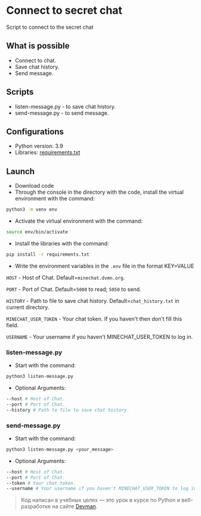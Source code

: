 # Connect to secret chat

Script to connect to the secret chat

## What is possible

* Connect to chat.
* Save chat history.
* Send message.

## Scripts

* listen-message.py - to save chat history.
* send-message.py - to send message.

## Configurations

* Python version: 3.9
* Libraries: [requirements.txt](https://github.com/etokosmo/asyncio_tcp_chat/blob/main/requirements.txt)

## Launch

- Download code
- Through the console in the directory with the code, install the virtual environment with the command:
```bash
python3 -m venv env
```

- Activate the virtual environment with the command:
```bash
source env/bin/activate
```

- Install the libraries with the command:
```bash
pip install -r requirements.txt
```

- Write the environment variables in the `.env` file in the format KEY=VALUE

`HOST` - Host of Chat. Default=`minechat.dvmn.org`.

`PORT` - Port of Chat. Default=`5000` to read; `5050` to send.

`HISTORY` - Path to file to save chat history. Default=`chat_history.txt` in current directory.

`MINECHAT_USER_TOKEN` - Your chat token. If you haven't then don't fill this field.

`USERNAME` - Your username if you haven't MINECHAT_USER_TOKEN to log in.


### listen-message.py
- Start with the command:
```bash
python3 listen-message.py
```
- Optional Arguments:
```bash
--host # Host of Chat. 
--port # Port of Chat. 
--history # Path to file to save chat history. 
```

### send-message.py
- Start with the command:
```bash
python3 listen-message.py <your_message>
```
- Optional Arguments:
```bash
--host # Host of Chat. 
--port # Port of Chat. 
--token # Your chat token. 
--username # Your username if you haven't MINECHAT_USER_TOKEN to log in. 
```

> Код написан в учебных целях — это урок в курсе по Python и веб-разработке на сайте [Devman](https://dvmn.org).